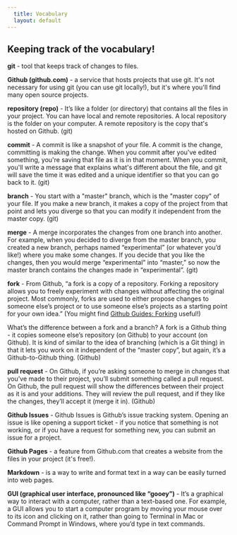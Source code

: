 ```yaml
---
  title: Vocabulary
  layout: default
---
```


## Keeping track of the vocabulary!

**git** - tool that keeps track of changes to files.

**Github (github.com)** - a service that hosts projects that use git. It's not necessary for using git (you can use git locally!), but it's where you'll find many open source projects.

**repository (repo)** - It’s like a folder (or directory) that contains all the files in your project. You can have local and remote repositories. A local repository is the folder on your computer. A remote repository is the copy that's hosted on Github. (git)

**commit** - A commit is like a snapshot of your file. A commit is the change, committing is making the change. When you commit after you've edited something, you're saving that file as it is in that moment. When you commit, you'll write a message that explains what's different about the file, and git will save the time it was edited and a unique identifier so that you can go back to it.  (git)

**branch** - You start with a "master" branch, which is the "master copy" of your file. If you make a new branch, it makes a copy of the project from that point and lets you diverge so that you can modify it independent from the master copy. (git)

**merge** - A merge incorporates the changes from one branch into another. For example, when you decided to diverge from the master branch, you created a new branch, perhaps named “experimental” (or whatever you’d like!) where you make some changes. If you decide that you like the changes, then you would merge “experimental” into “master,” so now the master branch contains the changes made in “experimental”. (git)

**fork** - From Github, “a fork is a copy of a repository. Forking a repository allows you to freely experiment with changes without affecting the original project. Most commonly, forks are used to either propose changes to someone else’s project or to use someone else’s projects as a starting point for your own idea.” (You might find [Github Guides: Forking](https://guides.github.com/activities/forking/) useful!)

What’s the difference between a fork and a branch? A fork is a Github thing - it copies someone else’s repository (on Github) to your account (on Github). It is kind of similar to the idea of branching (which is a Git thing) in that it lets you work on it independent of the “master copy”, but again, it’s a Github-to-Github thing. (Github)

**pull request** - On Github, if you’re asking someone to merge in changes that you’ve made to their project, you’ll submit something called a pull request. On Github, the pull request will show the differences between their project as it is and your additions. They will review the pull request, and if they like the changes, they’ll accept it (merge it in). (Github)

**Github Issues** - Github Issues is Github’s issue tracking system. Opening an issue is like opening a support ticket - if you notice that something is not working, or if you have a request for something new, you can submit an issue for a project.

**Github Pages** - a feature from Github.com that creates a website from the files in your project (it's free!).

**Markdown** - is a way to write and format text in a way can be easily turned into web pages.

**GUI (graphical user interface, pronounced like “gooey”)** - It’s a graphical way to interact with a computer, rather than a text-based one. For example, a GUI allows you to start a computer program by moving your mouse over to its icon and clicking on it, rather than going to Terminal in Mac or Command Prompt in Windows, where you’d type in text commands.
